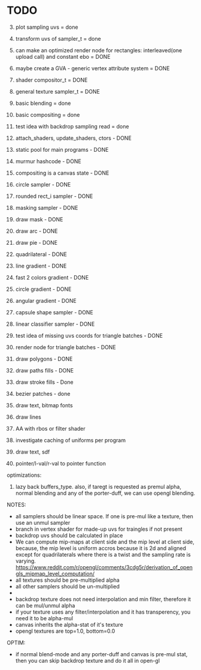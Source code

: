 # TODO
3. plot sampling uvs = done
4. transform uvs of sampler_t = done
5. can make an optimized render node for rectangles: interleaved(one upload call) and constant ebo = DONE
6. maybe create a GVA - generic vertex attribute system = DONE
7. shader compositor_t = DONE 
8. general texture sampler_t = DONE
9. basic blending = done
10. basic compositing = done
11. test idea with backdrop sampling read = done
12. attach_shaders, update_shaders, ctors - DONE
13. static pool for main programs - DONE
14. murmur hashcode - DONE
15. compositing is a canvas state - DONE
16. circle sampler - DONE
17. rounded rect_i sampler - DONE
18. masking sampler - DONE
19. draw mask - DONE
20. draw arc - DONE
21. draw pie - DONE
22. quadrilateral - DONE
23. line gradient - DONE
24. fast 2 colors gradient - DONE
25. circle gradient - DONE
26. angular gradient - DONE
27. capsule shape sampler - DONE
28. linear classifier sampler - DONE
29. test idea of missing uvs coords for triangle batches - DONE
30. render node for triangle batches - DONE
31. draw polygons - DONE
32. draw paths fills - DONE
33. draw stroke fills - Done
34. bezier patches - done


35. draw text, bitmap fonts
36. draw lines
37. AA with rbos or filter shader
38. investigate caching of uniforms per program
39. draw text, sdf
40. pointer/l-val/r-val to pointer function

optimizations:
1. lazy back buffers_type. also, if taregt is requested as premul alpha,
   normal blending and any of the porter-duff, we can use opengl blending.

NOTES:
- all samplers should be linear space. If one is pre-mul like a texture,
then use an unmul sampler
- branch in vertex shader for made-up uvs for traingles if not present
- backdrop uvs should be calculated in place
- We can compute mip-maps at client side and the mip level at client side,
because, the mip level is uniform accros because it is 2d and aligned except for
quadrilaterals where there is a twist and the sampling rate is varying.
  https://www.reddit.com/r/opengl/comments/3cdg5r/derivation_of_opengls_mipmap_level_computation/
- all textures should be pre-multiplied alpha
- all other samplers should be un-multiplied
- 
- backdrop texture does not need interpolation and min filter, therefore it can be mul/unmul alpha
- if your texture uses any filter/interpolation and it has transperency, you need it to be alpha-mul
- canvas inherits the alpha-stat of it's texture
- opengl textures are top=1.0, bottom=0.0 

OPTIM:
- if normal blend-mode and any porter-duff and canvas is pre-mul stat, then you can skip backdrop texture and do it all in open-gl